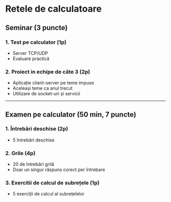 # Retele de calculatoare

## **Seminar (3 puncte)**

### **1. Test pe calculator (1p)**
- Server TCP/UDP
- Evaluare practică

### **2. Proiect in echipe de câte 3 (2p)**
- Aplicație client-server pe teme impuse
- Aceleași teme ca anul trecut
- Utilizare de socket-uri și servicii

---

## **Examen pe calculator (50 min, 7 puncte)**

### **1. Întrebări deschise (2p)**
- 5 întrebări deschise

### **2. Grile (4p)**
- 20 de întrebări grilă
- Doar un singur răspuns corect per întrebare

### **3. Exercitii de calcul de subrețele (1p)**
- 5 exerciții de calcul al subrețelelor

